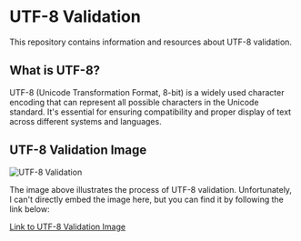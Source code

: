 # UTF-8 Validation

This repository contains information and resources about UTF-8 validation.

## What is UTF-8?

UTF-8 (Unicode Transformation Format, 8-bit) is a widely used character encoding that can represent all possible characters in the Unicode standard. It's essential for ensuring compatibility and proper display of text across different systems and languages.

## UTF-8 Validation Image

![UTF-8 Validation](link_to_your_image.png)

The image above illustrates the process of UTF-8 validation. Unfortunately, I can't directly embed the image here, but you can find it by following the link below:

[Link to UTF-8 Validation Image](link_to_your_image.png)

